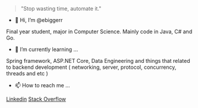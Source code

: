 > "Stop wasting time, automate it."


- 👋 Hi, I’m @ebiggerr

Final year student, major in Computer Science. Mainly code in Java, C# and Go.

- 🔖 I’m currently learning ...

Spring framework, ASP.NET Core, Data Engineering and things that related to backend development ( networking, server, protocol, concurrency, threads and etc )

- 📫 How to reach me ...

[Linkedin](https://www.linkedin.com/in/alexious-yong)
[Stack Overflow](https://stackoverflow.com/users/16341734/ebiggerr)

<!---
ebiggerr/ebiggerr is a ✨ special ✨ repository because its `README.md` (this file) appears on your GitHub profile.
You can click the Preview link to take a look at your changes.
--->
